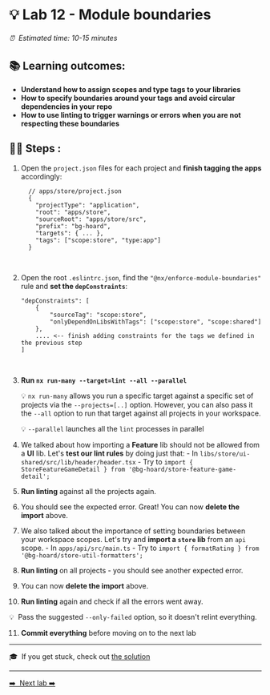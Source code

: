 # 💡 Lab 12 - Module boundaries

###### ⏰ &nbsp;Estimated time: 10-15 minutes

## 📚 Learning outcomes:

- **Understand how to assign scopes and type tags to your libraries**
- **How to specify boundaries around your tags and avoid circular dependencies in your repo**
- **How to use linting to trigger warnings or errors when you are not respecting these boundaries**
  <br />

## 🏋️‍♀️ Steps :

1.  Open the `project.json` files for each project and **finish tagging the apps** accordingly:

    ```
      // apps/store/project.json
      {
        "projectType": "application",
        "root": "apps/store",
        "sourceRoot": "apps/store/src",
        "prefix": "bg-hoard",
        "targets": { ... },
        "tags": ["scope:store", "type:app"]
      }
    ```

    <br />

2.  Open the root `.eslintrc.json`, find the `"@nx/enforce-module-boundaries"` rule and **set the `depConstraints`**:

    ```
    "depConstraints": [
        {
            "sourceTag": "scope:store",
            "onlyDependOnLibsWithTags": ["scope:store", "scope:shared"]
        },
        .... <-- finish adding constraints for the tags we defined in the previous step
    ]
    ```

    <br />

3.  **Run `nx run-many --target=lint --all --parallel`**

    💡 `nx run-many` allows you run a specific target against a specific set of projects
    via the `--projects=[..]` option. However, you can also pass it the `--all` option
    to run that target against all projects in your workspace.

    💡 `--parallel` launches all the `lint` processes in parallel
    <br />

4.  We talked about how importing a **Feature** lib should not be allowed from a
    **UI** lib. Let's **test our lint rules** by doing just that: - In `libs/store/ui-shared/src/lib/header/header.tsx` - Try to `import { StoreFeatureGameDetail } from '@bg-hoard/store-feature-game-detail';`
    <br />

5.  **Run linting** against all the projects again.
    <br />

6.  You should see the expected error. Great! You can now **delete the import** above.
    <br />

7.  We also talked about the importance of setting boundaries between your workspace scopes. Let's try and **import a `store` lib** from an `api` scope. - In `apps/api/src/main.ts` - Try to `import { formatRating } from '@bg-hoard/store-util-formatters';`
    <br />

8.  **Run linting** on all projects - you should see another expected error.
    <br />

9.  You can now **delete the import** above.
    <br />

10. **Run linting** again and check if all the errors went away.

💡&nbsp;&nbsp;Pass the suggested `--only-failed` option, so it doesn't relint everything.

11.  **Commit everything** before moving on to the next lab
    <br />

---

🎓&nbsp;&nbsp;If you get stuck, check out [the solution](SOLUTION.md)

---

[➡️ &nbsp;Next lab ➡️](../lab13/LAB.md)
